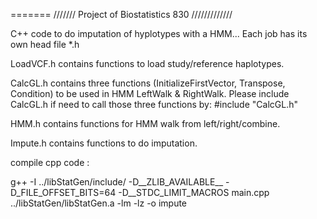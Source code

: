=======
///////    Project of Biostatistics 830  /////////////

C++ code to do imputation of hyplotypes with a HMM...
Each job has its own head file *.h

LoadVCF.h contains functions to load study/reference haplotypes.

CalcGL.h contains three functions (InitializeFirstVector, Transpose, Condition) to be used in HMM LeftWalk & RightWalk.
Please include CalcGL.h if need to call those three functions by:  #include "CalcGL.h"

HMM.h contains functions for HMM walk from left/right/combine.

Impute.h contains functions to do imputation.


compile cpp code :

g++ -I ../libStatGen/include/ -D__ZLIB_AVAILABLE__ -D_FILE_OFFSET_BITS=64 -D__STDC_LIMIT_MACROS main.cpp ../libStatGen/libStatGen.a -lm -lz -o impute

